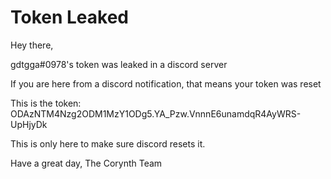 # Token Leaked
Hey there,

gdtgga#0978's token was leaked in a discord server

If you are here from a discord notification, that means your token was reset

This is the token: ODAzNTM4Nzg2ODM1MzY1ODg5.YA_Pzw.VnnnE6unamdqR4AyWRS-UpHjyDk

This is only here to make sure discord resets it.

Have a great day,
The Corynth Team